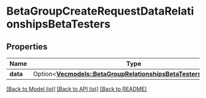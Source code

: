 # BetaGroupCreateRequestDataRelationshipsBetaTesters

## Properties

Name | Type | Description | Notes
------------ | ------------- | ------------- | -------------
**data** | Option<[**Vec<models::BetaGroupRelationshipsBetaTestersDataInner>**](BetaGroup_relationships_betaTesters_data_inner.md)> |  | [optional]

[[Back to Model list]](../README.md#documentation-for-models) [[Back to API list]](../README.md#documentation-for-api-endpoints) [[Back to README]](../README.md)


